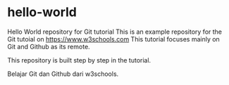 # hello-world
Hello World repository for Git tutorial
This is an example repository for the Git tutoial on https://www.w3schools.com
This tutorial focuses mainly on Git and Github as its remote.

This repository is built step by step in the tutorial.

Belajar Git dan Github dari w3schools.
